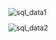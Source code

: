 ![sql_data1](https://github.com/user-attachments/assets/dc485b2d-4ce0-40d0-b8e1-a9bee61eb877)

![sql_data2](https://github.com/user-attachments/assets/c2a5d528-edc1-4df6-a305-c82307271487)
